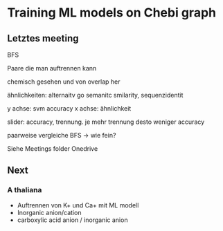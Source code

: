 # Training ML models on Chebi graph

## Letztes meeting 

BFS

Paare die man auftrennen kann

chemisch gesehen und von overlap her

ähnlichkeiten: alternaitv go semanitc smilarity, sequenzidentit

y achse: svm accuracy
x achse: ähnlichkeit

slider: accuracy, trennung. je mehr trennung desto weniger accuracy

paarweise vergleiche
BFS -> wie fein?

Siehe Meetings folder Onedrive

## Next

### A thaliana

- Auftrennen von K+ und Ca+ mit ML modell
- Inorganic anion/cation
- carboxylic acid anion / inorganic anion
